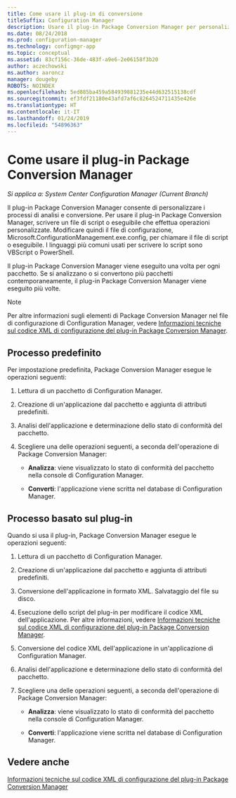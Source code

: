 ```yaml
---
title: Come usare il plug-in di conversione
titleSuffix: Configuration Manager
description: Usare il plug-in Package Conversion Manager per personalizzare i processi di analisi e conversione.
ms.date: 08/24/2018
ms.prod: configuration-manager
ms.technology: configmgr-app
ms.topic: conceptual
ms.assetid: 83cf156c-36de-483f-a9e6-2e06158f3b20
author: aczechowski
ms.author: aaroncz
manager: dougeby
ROBOTS: NOINDEX
ms.openlocfilehash: 5ed885ba459a584939881235e44d632515138cdf
ms.sourcegitcommit: ef3fdf21180e43afd7af6c8264524711435e426e
ms.translationtype: HT
ms.contentlocale: it-IT
ms.lasthandoff: 01/24/2019
ms.locfileid: "54896363"
---
```

# <a name="how-to-use-the-package-conversion-manager-plug-in"></a>Come usare il plug-in Package Conversion Manager

*Si applica a: System Center Configuration Manager (Current Branch)*

<!--1357861-->

Il plug-in Package Conversion Manager consente di personalizzare i processi di analisi e conversione. Per usare il plug-in Package Conversion Manager, scrivere un file di script o eseguibile che effettua operazioni personalizzate. Modificare quindi il file di configurazione, Microsoft.ConfigurationManagement.exe.config, per chiamare il file di script o eseguibile. I linguaggi più comuni usati per scrivere lo script sono VBScript o PowerShell.

Il plug-in Package Conversion Manager viene eseguito una volta per ogni pacchetto. Se si analizzano o si convertono più pacchetti contemporaneamente, il plug-in Package Conversion Manager viene eseguito più volte.

> [!NOTE]  
> Per altre informazioni sugli elementi di Package Conversion Manager nel file di configurazione di Configuration Manager, vedere [Informazioni tecniche sul codice XML di configurazione del plug-in Package Conversion Manager](/sccm/apps/pcm/plugin-config-xml).



## <a name="default-process"></a>Processo predefinito

Per impostazione predefinita, Package Conversion Manager esegue le operazioni seguenti:

1.  Lettura di un pacchetto di Configuration Manager.  

2.  Creazione di un'applicazione dal pacchetto e aggiunta di attributi predefiniti.  

3.  Analisi dell'applicazione e determinazione dello stato di conformità del pacchetto.  

4.  Scegliere una delle operazioni seguenti, a seconda dell'operazione di Package Conversion Manager:  

    - **Analizza**: viene visualizzato lo stato di conformità del pacchetto nella console di Configuration Manager.  

    - **Converti**: l'applicazione viene scritta nel database di Configuration Manager.  


## <a name="plug-in-based-process"></a>Processo basato sul plug-in 

Quando si usa il plug-in, Package Conversion Manager esegue le operazioni seguenti:

1.  Lettura di un pacchetto di Configuration Manager.  

2.  Creazione di un'applicazione dal pacchetto e aggiunta di attributi predefiniti.  

3.  Conversione dell'applicazione in formato XML. Salvataggio del file su disco.  

4.  Esecuzione dello script del plug-in per modificare il codice XML dell'applicazione. Per altre informazioni, vedere [Informazioni tecniche sul codice XML di configurazione del plug-in Package Conversion Manager](/sccm/apps/pcm/plugin-config-xml).  

5.  Conversione del codice XML dell'applicazione in un'applicazione di Configuration Manager.  

6.  Analisi dell'applicazione e determinazione dello stato di conformità del pacchetto.  

7.  Scegliere una delle operazioni seguenti, a seconda dell'operazione di Package Conversion Manager:  

    - **Analizza**: viene visualizzato lo stato di conformità del pacchetto nella console di Configuration Manager.  

    - **Converti**: l'applicazione viene scritta nel database di Configuration Manager.  



## <a name="see-also"></a>Vedere anche

[Informazioni tecniche sul codice XML di configurazione del plug-in Package Conversion Manager](/sccm/apps/pcm/plugin-config-xml)
